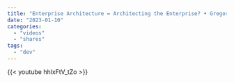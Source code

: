 ```yaml
---
title: "Enterprise Architecture = Architecting the Enterprise? • Gregor Hohpe • YOW! 2017"
date: "2023-01-10"
categories:
  - "videos"
  - "shares"
tags:
  - "dev"
---
```


{{< youtube hhlxFtV_tZo >}}